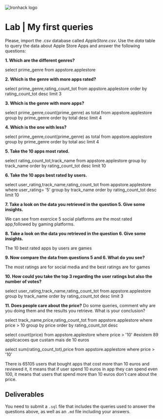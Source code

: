 ![Ironhack logo](https://i.imgur.com/1QgrNNw.png)

# Lab | My first queries

Please, import the .csv database called *AppleStore.csv*. Use the *data* table to query the data about Apple Store Apps and answer the following questions: 

**1. Which are the different genres?**

select prime_genre
from appstore.applestore

**2. Which is the genre with more apps rated?**

select prime_genre,rating_count_tot
from appstore.applestore
order by rating_count_tot desc
limit 3

**3. Which is the genre with more apps?**

select prime_genre,count(prime_genre) as total
from appstore.applestore
group by prime_genre
order by total desc
limit 4


**4. Which is the one with less?**

select prime_genre,count(prime_genre) as total
from appstore.applestore
group by prime_genre
order by total asc
limit 4


**5. Take the 10 apps most rated.**

select rating_count_tot,track_name
from appstore.applestore
group by track_name
order by rating_count_tot desc
limit 10


**6. Take the 10 apps best rated by users.**

select user_rating,track_name,rating_count_tot
from appstore.applestore
where user_rating= '5'
group by track_name
order by rating_count_tot desc 
limit 10

**7. Take a look on the data you retrieved in the question 5. Give some insights.**

We can see from exercice 5 social platforms are the most rated app,followed by gaming platforms.


**8. Take a look on the data you retrieved in the question 6. Give some insights.**

The 10 best rated apps by users are games

**9. Now compare the data from questions 5 and 6. What do you see?**

The most ratings are for social media and the best ratings are for games

**10. How could you take the top 3 regarding the user ratings but also the number of votes?**

select user_rating,track_name,rating_count_tot
from appstore.applestore
group by track_name
order by rating_count_tot desc 
limit 3

**11. Does people care about the price?** Do some queries, comment why are you doing them and the results you retrieve. What is your conclusion?


select track_name,price,rating_count_tot
from appstore.applestore
where price > 10
group by price
order by rating_count_tot desc

select count(price) 
from appstore.applestore
where price > '10'
#existem 89 applicacoes que custam mais de 10 euros

select sum(rating_count_tot),price
from appstore.applestore
where price > '10'

There is 65105 users that bought apps that cost more than 10 euros and reviewed it, it means that if user spend 10 euros in app they can spend even 100, it means that users that spend more than 10 euros don't care about the price.

## Deliverables 
You need to submit a `.sql` file that includes the queries used to answer the questions above, as well as an `.md` file including your answers. 
